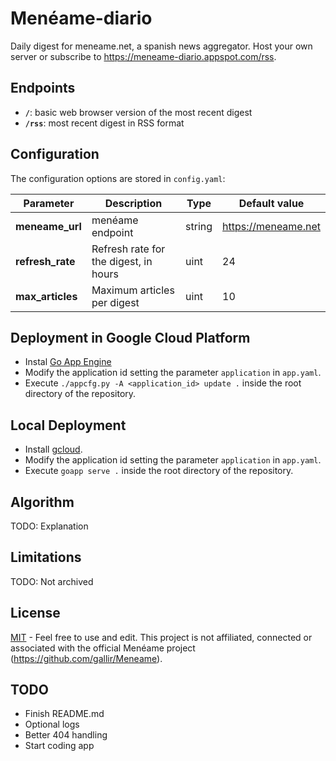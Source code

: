 # Menéame-diario
Daily digest for meneame.net, a spanish news aggregator.
Host your own server or subscribe to https://meneame-diario.appspot.com/rss.

Endpoints
---------

* **```/```**: basic web browser version of the most recent digest
* **```/rss```**: most recent digest in RSS format

Configuration
-------------

The configuration options are stored in ```config.yaml```:

Parameter | Description | Type | Default value
--- | --- | --- | ---
**meneame_url** | menéame endpoint | string | https://meneame.net
**refresh_rate** | Refresh rate for the digest, in hours | uint | 24
**max_articles** | Maximum articles per digest | uint | 10

Deployment in Google Cloud Platform
-----------------------------------

* Instal [Go App Engine](https://cloud.google.com/appengine/downloads#Google_App_Engine_SDK_for_Go)
* Modify the application id setting the parameter ```application``` in ```app.yaml```.
* Execute ```./appcfg.py -A <application_id> update .``` inside the root directory of the repository.

Local Deployment
----------------

* Install [gcloud](https://cloud.google.com/sdk/#Quick_Start).
* Modify the application id setting the parameter ```application``` in ```app.yaml```.
* Execute ```goapp serve .``` inside the root directory of the repository.

Algorithm
---------
TODO: Explanation

Limitations
-----------
TODO: Not archived

License
-------
[MIT](LICENSE) - Feel free to use and edit.
This project is not affiliated, connected or associated with the official Menéame project (https://github.com/gallir/Meneame).

TODO
----

* Finish README.md
* Optional logs
* Better 404 handling
* Start coding app
